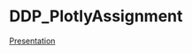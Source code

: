# DDP_PlotlyAssignment

[Presentation](https://the3rdof24.github.io/DDP_PlotlyAssignment/index.html)